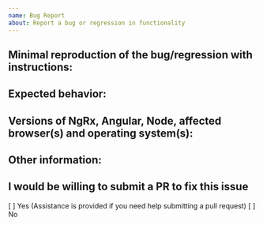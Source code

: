 ```yaml
---
name: Bug Report
about: Report a bug or regression in functionality
---
```


<!-- ❤️ ngrx? Please consider supporting our collective: 👉  [donate](https://opencollective.com/ngrx/donate) -->

<!-- Please search GitHub for a similar issue or PR before submitting a new issue-->

## Minimal reproduction of the bug/regression with instructions:

<!-- Use the following StackBlitz example to create a reproduction: https://stackblitz.com/edit/ngrx-seed -->

<!-- If the bug/regression does not include a reproduction via StackBlitz or GitHub repo, your issue may be closed without resolution. -->

## Expected behavior:

<!-- Describe what the expected behavior would be. -->

## Versions of NgRx, Angular, Node, affected browser(s) and operating system(s):

## Other information:

## I would be willing to submit a PR to fix this issue

[ ] Yes (Assistance is provided if you need help submitting a pull request)
[ ] No

